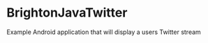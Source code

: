 BrightonJavaTwitter
===================

Example Android application that will display a users Twitter stream
